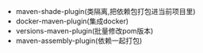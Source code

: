 - maven-shade-plugin(类隔离,把依赖包打包进当前项目里)
- docker-maven-plugin(集成docker)
- versions-maven-plugin(批量修改pom版本)
- maven-assembly-plugin(依赖一起打包)
